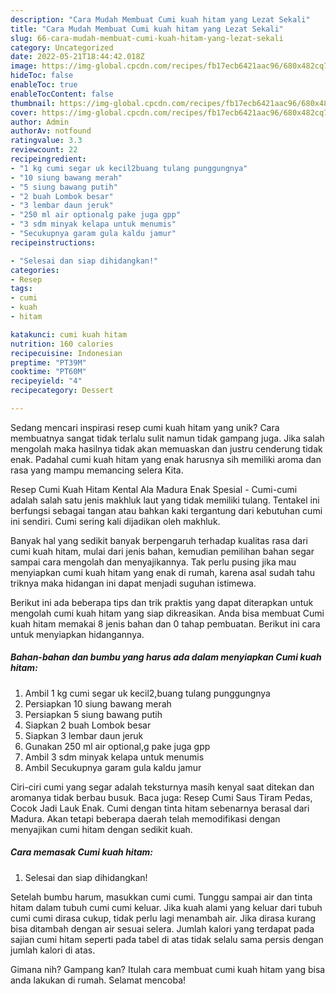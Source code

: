 ```yaml
---
description: "Cara Mudah Membuat Cumi kuah hitam yang Lezat Sekali"
title: "Cara Mudah Membuat Cumi kuah hitam yang Lezat Sekali"
slug: 66-cara-mudah-membuat-cumi-kuah-hitam-yang-lezat-sekali
category: Uncategorized
date: 2022-05-21T18:44:42.018Z
image: https://img-global.cpcdn.com/recipes/fb17ecb6421aac96/680x482cq70/cumi-kuah-hitam-foto-resep-utama.jpg
hideToc: false
enableToc: true
enableTocContent: false
thumbnail: https://img-global.cpcdn.com/recipes/fb17ecb6421aac96/680x482cq70/cumi-kuah-hitam-foto-resep-utama.jpg
cover: https://img-global.cpcdn.com/recipes/fb17ecb6421aac96/680x482cq70/cumi-kuah-hitam-foto-resep-utama.jpg
author: Admin
authorAv: notfound
ratingvalue: 3.3
reviewcount: 22
recipeingredient:
- "1 kg cumi segar uk kecil2buang tulang punggungnya"
- "10 siung bawang merah"
- "5 siung bawang putih"
- "2 buah Lombok besar"
- "3 lembar daun jeruk"
- "250 ml air optionalg pake juga gpp"
- "3 sdm minyak kelapa untuk menumis"
- "Secukupnya garam gula kaldu jamur"
recipeinstructions:

- "Selesai dan siap dihidangkan!"
categories:
- Resep
tags:
- cumi
- kuah
- hitam

katakunci: cumi kuah hitam 
nutrition: 160 calories
recipecuisine: Indonesian
preptime: "PT39M"
cooktime: "PT60M"
recipeyield: "4"
recipecategory: Dessert

---
```





Sedang mencari inspirasi resep cumi kuah hitam yang unik? Cara membuatnya sangat tidak terlalu sulit namun tidak gampang juga. Jika salah mengolah maka hasilnya tidak akan memuaskan dan justru cenderung tidak enak. Padahal cumi kuah hitam yang enak harusnya sih memiliki aroma dan rasa yang mampu memancing selera Kita.





Resep Cumi Kuah Hitam Kental Ala Madura Enak Spesial - Cumi-cumi adalah salah satu jenis makhluk laut yang tidak memiliki tulang. Tentakel ini berfungsi sebagai tangan atau bahkan kaki tergantung dari kebutuhan cumi ini sendiri. Cumi sering kali dijadikan oleh makhluk.

Banyak hal yang sedikit banyak berpengaruh terhadap kualitas rasa dari cumi kuah hitam, mulai dari jenis bahan, kemudian pemilihan bahan segar sampai cara mengolah dan menyajikannya. Tak perlu pusing jika mau menyiapkan cumi kuah hitam yang enak di rumah, karena asal sudah tahu triknya maka hidangan ini dapat menjadi suguhan istimewa.






Berikut ini ada beberapa tips dan trik praktis yang dapat diterapkan untuk mengolah cumi kuah hitam yang siap dikreasikan. Anda bisa membuat Cumi kuah hitam memakai 8 jenis bahan dan 0 tahap pembuatan. Berikut ini cara untuk menyiapkan hidangannya.

<!--inarticleads1-->

##### Bahan-bahan dan bumbu yang harus ada dalam menyiapkan Cumi kuah hitam:

1. Ambil 1 kg cumi segar uk kecil2,buang tulang punggungnya
1. Persiapkan 10 siung bawang merah
1. Persiapkan 5 siung bawang putih
1. Siapkan 2 buah Lombok besar
1. Siapkan 3 lembar daun jeruk
1. Gunakan 250 ml air optional,g pake juga gpp
1. Ambil 3 sdm minyak kelapa untuk menumis
1. Ambil Secukupnya garam gula kaldu jamur


Ciri-ciri cumi yang segar adalah teksturnya masih kenyal saat ditekan dan aromanya tidak berbau busuk. Baca juga: Resep Cumi Saus Tiram Pedas, Cocok Jadi Lauk Enak. Cumi dengan tinta hitam sebenarnya berasal dari Madura. Akan tetapi beberapa daerah telah memodifikasi dengan menyajikan cumi hitam dengan sedikit kuah. 

<!--inarticleads2-->

##### Cara memasak Cumi kuah hitam:


1. Selesai dan siap dihidangkan!

Setelah bumbu harum, masukkan cumi cumi. Tunggu sampai air dan tinta hitam dalam tubuh cumi cumi keluar. Jika kuah alami yang keluar dari tubuh cumi cumi dirasa cukup, tidak perlu lagi menambah air. Jika dirasa kurang bisa ditambah dengan air sesuai selera. Jumlah kalori yang terdapat pada sajian cumi hitam seperti pada tabel di atas tidak selalu sama persis dengan jumlah kalori di atas. 

Gimana nih? Gampang kan? Itulah cara membuat cumi kuah hitam yang bisa anda lakukan di rumah. Selamat mencoba!
